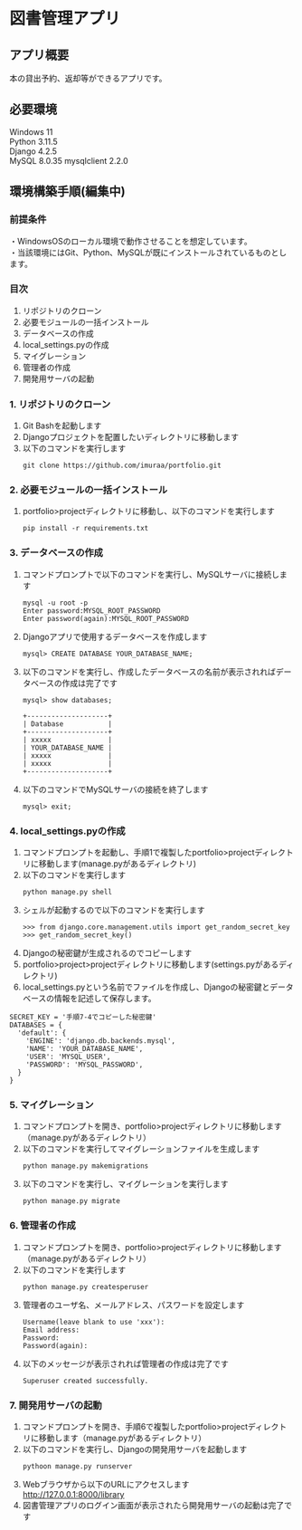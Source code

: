 # 図書管理アプリ

## アプリ概要
本の貸出予約、返却等ができるアプリです。

## 必要環境
Windows 11  
Python 3.11.5  
Django 4.2.5  
MySQL 8.0.35
mysqlclient 2.2.0

## 環境構築手順(編集中)
### 前提条件
・WindowsOSのローカル環境で動作させることを想定しています。  
・当該環境にはGit、Python、MySQLが既にインストールされているものとします。

### 目次
1. リポジトリのクローン
2. 必要モジュールの一括インストール
3. データベースの作成
6. local_settings.pyの作成
7. マイグレーション
8. 管理者の作成
9. 開発用サーバの起動

### 1. リポジトリのクローン
1. Git Bashを起動します
2. Djangoプロジェクトを配置したいディレクトリに移動します
3. 以下のコマンドを実行します
   ```
   git clone https://github.com/imuraa/portfolio.git
   ```
   
### 2. 必要モジュールの一括インストール
1. portfolio>projectディレクトリに移動し、以下のコマンドを実行します
   ```
   pip install -r requirements.txt
   ```

### 3. データベースの作成
1. コマンドプロンプトで以下のコマンドを実行し、MySQLサーバに接続します
   ```
   mysql -u root -p
   Enter password:MYSQL_ROOT_PASSWORD
   Enter password(again):MYSQL_ROOT_PASSWORD
   ```
2. Djangoアプリで使用するデータベースを作成します
   ```
   mysql> CREATE DATABASE YOUR_DATABASE_NAME;
   ```
3. 以下のコマンドを実行し、作成したデータベースの名前が表示されればデータベースの作成は完了です
   ```
   mysql> show databases;
   ```
   ```
   +--------------------+
   | Database           |
   +--------------------+
   | xxxxx              |
   | YOUR_DATABASE_NAME |
   | xxxxx              |
   | xxxxx              |
   +--------------------+
   ```
   
4. 以下のコマンドでMySQLサーバの接続を終了します
   ```
   mysql> exit;
   ```

### 4. local_settings.pyの作成
1. コマンドプロンプトを起動し、手順1で複製したportfolio>projectディレクトリに移動します(manage.pyがあるディレクトリ)
2. 以下のコマンドを実行します
   ```
   python manage.py shell
   ```
3. シェルが起動するので以下のコマンドを実行します
   ```
   >>> from django.core.management.utils import get_random_secret_key
   >>> get_random_secret_key()
   ```
4. Djangoの秘密鍵が生成されるのでコピーします
5. portfolio>project>projectディレクトリに移動します(settings.pyがあるディレクトリ)
6. local_settings.pyという名前でファイルを作成し、Djangoの秘密鍵とデータベースの情報を記述して保存します。

```
SECRET_KEY = '手順7-4でコピーした秘密鍵'
DATABASES = {
  'default': {
    'ENGINE': 'django.db.backends.mysql',
    'NAME': 'YOUR_DATABASE_NAME',
    'USER': 'MYSQL_USER',
    'PASSWORD': 'MYSQL_PASSWORD',
  }
}   
```  

### 5. マイグレーション
1. コマンドプロンプトを開き、portfolio>projectディレクトリに移動します（manage.pyがあるディレクトリ）
2. 以下のコマンドを実行してマイグレーションファイルを生成します
   ```
   python manage.py makemigrations
   ```
3. 以下のコマンドを実行し、マイグレーションを実行します
   ```
   python manage.py migrate
   ```

### 6. 管理者の作成
1. コマンドプロンプトを開き、portfolio>projectディレクトリに移動します（manage.pyがあるディレクトリ）
2. 以下のコマンドを実行します
   ```
   python manage.py createsperuser
   ```
3. 管理者のユーザ名、メールアドレス、パスワードを設定します
   ```
   Username(leave blank to use 'xxx'):
   Email address:
   Password:
   Password(again):
   ```
4. 以下のメッセージが表示されれば管理者の作成は完了です
    ```
    Superuser created successfully.
    ```

### 7. 開発用サーバの起動
1. コマンドプロンプトを開き、手順6で複製したportfolio>projectディレクトリに移動します（manage.pyがあるディレクトリ）
2. 以下のコマンドを実行し、Djangoの開発用サーバを起動します
   ```
   pythoon manage.py runserver
   ```
5. Webブラウザから以下のURLにアクセスします  
   http://127.0.0.1:8000/library
6. 図書管理アプリのログイン画面が表示されたら開発用サーバの起動は完了です
